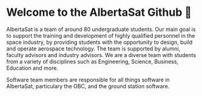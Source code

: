 # Welcome to the AlbertaSat Github 👋

AlbertaSat is a team of around 80 undergraduate students. Our main goal is to support the training and development of highly qualified personnel in the space industry, by providing students with the opportunity to design, build and operate aerospace technology. The team is supported by alumni, faculty advisors and industry advisors. We are a diverse team with students from a variety of disciplines such as Engineering, Science, Business, Education and more. 

Software team members are responsible for all things software in AlbertaSat, particulary the OBC, and the ground station software. 

